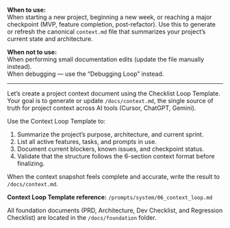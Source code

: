 **When to use:**  
When starting a new project, beginning a new week, or reaching a major checkpoint (MVP, feature completion, post-refactor). Use this to generate or refresh the canonical `context.md` file that summarizes your project’s current state and architecture.

**When not to use:**  
When performing small documentation edits (update the file manually instead).  
When debugging — use the “Debugging Loop” instead.

---

Let’s create a project context document using the Checklist Loop Template.
Your goal is to generate or update `/docs/context.md`, the single source of truth for project context across AI tools (Cursor, ChatGPT, Gemini).

Use the Context Loop Template to:
1. Summarize the project’s purpose, architecture, and current sprint.  
2. List all active features, tasks, and prompts in use.  
3. Document current blockers, known issues, and checkpoint status.  
4. Validate that the structure follows the 6-section context format before finalizing.

When the context snapshot feels complete and accurate, write the result to `/docs/context.md`.

**Context Loop Template reference:** `/prompts/system/06_context_loop.md`

All foundation documents (PRD, Architecture, Dev Checklist, and Regression Checklist) are located in the `/docs/foundation` folder.